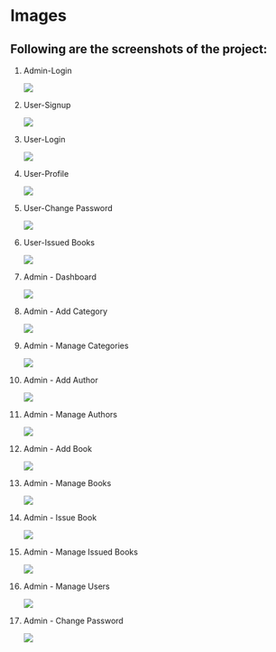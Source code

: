 # Images

## Following are the screenshots of the project:
1. Admin-Login 

   <img src="https://github.com/ctarunsai/SDLC-Minor-project/blob/main/6_Images/admin-login.png"/>

2. User-Signup

    <img src="https://github.com/ctarunsai/SDLC-Minor-project/blob/main/6_Images/user-signup.png"/>

3. User-Login

    <img src="https://github.com/ctarunsai/SDLC-Minor-project/blob/main/6_Images/user-login.png"/>

4. User-Profile

    <img src="https://github.com/ctarunsai/SDLC-Minor-project/blob/main/6_Images/user-profile.png"/>

5. User-Change Password

    <img src="https://github.com/ctarunsai/SDLC-Minor-project/blob/main/6_Images/user-password-change.png"/>

6. User-Issued Books

    <img src="https://github.com/ctarunsai/SDLC-Minor-project/blob/main/6_Images/issued-books.png"/>

7. Admin - Dashboard

    <img src="https://github.com/ctarunsai/SDLC-Minor-project/blob/main/6_Images/admin-dashboard.png"/>

8. Admin - Add Category

    <img src="https://github.com/ctarunsai/SDLC-Minor-project/blob/main/6_Images/add-category.png"/>

9. Admin - Manage Categories

    <img src="https://github.com/ctarunsai/SDLC-Minor-project/blob/main/6_Images/manage-categories.png"/>

10. Admin - Add Author

    <img src="https://github.com/ctarunsai/SDLC-Minor-project/blob/main/6_Images/add-author.png"/>

11. Admin - Manage Authors

    <img src="https://github.com/ctarunsai/SDLC-Minor-project/blob/main/6_Images/manage-authors.png"/>

12. Admin - Add Book

    <img src="https://github.com/ctarunsai/SDLC-Minor-project/blob/main/6_Images/add-book.png"/>

13. Admin - Manage Books

    <img src="https://github.com/ctarunsai/SDLC-Minor-project/blob/main/6_Images/manage-books.png"/>

14. Admin - Issue Book

    <img src="https://github.com/ctarunsai/SDLC-Minor-project/blob/main/6_Images/admin-issue-book.png"/>

15. Admin - Manage Issued Books

    <img src="https://github.com/ctarunsai/SDLC-Minor-project/blob/main/6_Images/admin-manage-issued-books.png"/>

16. Admin - Manage Users

    <img src="https://github.com/ctarunsai/SDLC-Minor-project/blob/main/6_Images/manage-users.png"/>

17. Admin - Change Password

    <img src="https://github.com/ctarunsai/SDLC-Minor-project/blob/main/6_Images/admin-password-change.png"/>

